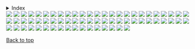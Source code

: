 <details>

<summary>Index</summary>

## Top

- [Abstract](https://github.com/RickyFoots/Wallpapers/blob/main/zz%20pages%20zz/Abstract.md)
  - [Waves](https://github.com/RickyFoots/Wallpapers/blob/main/zz%20pages%20zz/Waves.md)
- [Animated](https://github.com/RickyFoots/Wallpapers/blob/main/zz%20pages%20zz/Animated.md)
- [Anime & Manga](https://github.com/RickyFoots/Wallpapers/blob/main/zz%20pages%20zz/Anime-&-Manga.md)
  - [Akira](https://github.com/RickyFoots/Wallpapers/blob/main/zz%20pages%20zz/Akira.md)
  - [Attack on Titan](https://github.com/RickyFoots/Wallpapers/blob/main/zz%20pages%20zz/Attack-on-Titan.md)
  - [Berserk](https://github.com/RickyFoots/Wallpapers/blob/main/zz%20pages%20zz/Berserk.md)
  - [Black Clover](https://github.com/RickyFoots/Wallpapers/blob/main/zz%20pages%20zz/Black-Clover.md)
  - [Bleach](https://github.com/RickyFoots/Wallpapers/blob/main/zz%20pages%20zz/Bleach.md)
  - [Chainsaw Man](https://github.com/RickyFoots/Wallpapers/blob/main/zz%20pages%20zz/Chainsaw-Man.md)
  - [Cowboy BeBop](https://github.com/RickyFoots/Wallpapers/blob/main/zz%20pages%20zz/Cowboy-BeBop.md)
  - [Demon Slayer](https://github.com/RickyFoots/Wallpapers/blob/main/zz%20pages%20zz/Demon-Slayer.md)
  - [Dorohedoro](https://github.com/RickyFoots/Wallpapers/blob/main/zz%20pages%20zz/Dorohedoro.md)
  - [DRR](https://github.com/RickyFoots/Wallpapers/blob/main/zz%20pages%20zz/DRR.md)
  - [Edge Runners](https://github.com/RickyFoots/Wallpapers/blob/main/zz%20pages%20zz/Edge-Runners.md)
  - [Eva](https://github.com/RickyFoots/Wallpapers/blob/main/zz%20pages%20zz/Eva.md)
  - [FMAB](https://github.com/RickyFoots/Wallpapers/blob/main/zz%20pages%20zz/FMAB.md)
  - [Frieren](https://github.com/RickyFoots/Wallpapers/blob/main/zz%20pages%20zz/Frieren.md)
  - [Ghibli](https://github.com/RickyFoots/Wallpapers/blob/main/zz%20pages%20zz/Ghibli.md)
  - [Hells Paradise](https://github.com/RickyFoots/Wallpapers/blob/main/zz%20pages%20zz/Hells-Paradise.md)
  - [HxH](https://github.com/RickyFoots/Wallpapers/blob/main/zz%20pages%20zz/HxH.md)
  - [JJK](https://github.com/RickyFoots/Wallpapers/blob/main/zz%20pages%20zz/JJK.md)
  - [Komi Can't](https://github.com/RickyFoots/Wallpapers/blob/main/zz%20pages%20zz/Komi-Can't.md)
  - [Mob](https://github.com/RickyFoots/Wallpapers/blob/main/zz%20pages%20zz/Mob.md)
  - [My Hero](https://github.com/RickyFoots/Wallpapers/blob/main/zz%20pages%20zz/My-Hero.md)
  - [Naruto](https://github.com/RickyFoots/Wallpapers/blob/main/zz%20pages%20zz/Naruto.md)
  - [One Punch](https://github.com/RickyFoots/Wallpapers/blob/main/zz%20pages%20zz/One-Punch.md)
  - [Tokyo Ghoul](https://github.com/RickyFoots/Wallpapers/blob/main/zz%20pages%20zz/Tokyo-Ghoul.md)
  - [Trigun](https://github.com/RickyFoots/Wallpapers/blob/main/zz%20pages%20zz/Trigun.md)
  - [Unsorted Manga or Comics](https://github.com/RickyFoots/Wallpapers/blob/main/zz%20pages%20zz/Unsorted-Manga-or-Comics.md)
- [Fantasy](https://github.com/RickyFoots/Wallpapers/blob/main/zz%20pages%20zz/Fantasy.md)
- [Japan](https://github.com/RickyFoots/Wallpapers/blob/main/zz%20pages%20zz/Japan.md)
- [Kaiju & Monsters](https://github.com/RickyFoots/Wallpapers/blob/main/zz%20pages%20zz/Kaiju-&-Monsters.md)
- [Linux](https://github.com/RickyFoots/Wallpapers/blob/main/zz%20pages%20zz/Linux.md)
- [Mecha](https://github.com/RickyFoots/Wallpapers/blob/main/zz%20pages%20zz/Mecha.md)
- [Memes](https://github.com/RickyFoots/Wallpapers/blob/main/zz%20pages%20zz/Memes.md)
- [Minimal](https://github.com/RickyFoots/Wallpapers/blob/main/zz%20pages%20zz/Minimal.md)
- [Monochrome - Art](https://github.com/RickyFoots/Wallpapers/blob/main/zz%20pages%20zz/Monochrome-Art.md)
- [Painting](https://github.com/RickyFoots/Wallpapers/blob/main/zz%20pages%20zz/Painting.md)
- [Pixel](https://github.com/RickyFoots/Wallpapers/blob/main/zz%20pages%20zz/Pixel.md)
- [Real Life](https://github.com/RickyFoots/Wallpapers/blob/main/zz%20pages%20zz/Real-Life.md)
- [Seasonal](https://github.com/RickyFoots/Wallpapers/blob/main/zz%20pages%20zz/Seasonal.md)
  - [Fall](https://github.com/RickyFoots/Wallpapers/blob/main/zz%20pages%20zz/Fall.md)
  - [Halloween](https://github.com/RickyFoots/Wallpapers/blob/main/zz%20pages%20zz/Halloween.md)
- [Unclaimed-SiFi](https://github.com/RickyFoots/Wallpapers/blob/main/zz%20pages%20zz/Unclaimed-SiFi.md)
- [Unsorted Vertical](https://github.com/RickyFoots/Wallpapers/blob/main/zz%20pages%20zz/Unsorted-Vertical.md)
- [Video Games](https://github.com/RickyFoots/Wallpapers/blob/main/zz%20pages%20zz/Video-Games.md)
  - [Animal Crossing](https://github.com/RickyFoots/Wallpapers/blob/main/zz%20pages%20zz/Animal-Crossing.md)
  - [Apex](https://github.com/RickyFoots/Wallpapers/blob/main/zz%20pages%20zz/Apex.md)
  - [Castlevania](https://github.com/RickyFoots/Wallpapers/blob/main/zz%20pages%20zz/Castlevania.md)
  - [COD](https://github.com/RickyFoots/Wallpapers/blob/main/zz%20pages%20zz/COD.md)
  - [Cult of the Lamb](https://github.com/RickyFoots/Wallpapers/blob/main/zz%20pages%20zz/Cult-of-the-Lamb.md)
  - [Destiny](https://github.com/RickyFoots/Wallpapers/blob/main/zz%20pages%20zz/Destiny.md)
  - [DOOM](https://github.com/RickyFoots/Wallpapers/blob/main/zz%20pages%20zz/DOOM.md)
  - [God of War](https://github.com/RickyFoots/Wallpapers/blob/main/zz%20pages%20zz/God-of-War.md)
  - [Hotline Miami](https://github.com/RickyFoots/Wallpapers/blob/main/zz%20pages%20zz/Hotline-Miami.md)
  - [Hyper Light Drifter](https://github.com/RickyFoots/Wallpapers/blob/main/zz%20pages%20zz/Hyper-Light-Drifter.md)
  - [Kirby](https://github.com/RickyFoots/Wallpapers/blob/main/zz%20pages%20zz/Kirby.md)
  - [League](https://github.com/RickyFoots/Wallpapers/blob/main/zz%20pages%20zz/League.md)
  - [Monster Hunter](https://github.com/RickyFoots/Wallpapers/blob/main/zz%20pages%20zz/Monster-Hunter.md)
  - [Necropolis](https://github.com/RickyFoots/Wallpapers/blob/main/zz%20pages%20zz/Necropolis.md)
  - [Nier](https://github.com/RickyFoots/Wallpapers/blob/main/zz%20pages%20zz/Nier.md)
  - [Pokemon](https://github.com/RickyFoots/Wallpapers/blob/main/zz%20pages%20zz/Pokemon.md)
  - [Shadow of the Colossus](https://github.com/RickyFoots/Wallpapers/blob/main/zz%20pages%20zz/Shadow-of-the-Colossus.md)
  - [Souls-Bourne](https://github.com/RickyFoots/Wallpapers/blob/main/zz%20pages%20zz/Souls-Bourne.md)
  - [Stardew](https://github.com/RickyFoots/Wallpapers/blob/main/zz%20pages%20zz/Stardew.md)
  - [Starfield](https://github.com/RickyFoots/Wallpapers/blob/main/zz%20pages%20zz/Starfield.md)
  - [Wayfinder](https://github.com/RickyFoots/Wallpapers/blob/main/zz%20pages%20zz/Wayfinder.md)
  - [Witcher](https://github.com/RickyFoots/Wallpapers/blob/main/zz%20pages%20zz/Witcher.md)

</h1>

[Back to top](#Top)

</details>

</h1>

<img src="https://github.com/RickyFoots/Wallpapers/blob/main//Fantasy/00359.jpg">

<img src="https://github.com/RickyFoots/Wallpapers/blob/main//Fantasy/1646014626151.jpg">

<img src="https://github.com/RickyFoots/Wallpapers/blob/main//Fantasy/20201220_220236.png">

<img src="https://github.com/RickyFoots/Wallpapers/blob/main//Fantasy/20220329_2038_It's_adventure_time!.jpg">

<img src="https://github.com/RickyFoots/Wallpapers/blob/main//Fantasy/20220329_2040_Demon_Hunter.jpg">

<img src="https://github.com/RickyFoots/Wallpapers/blob/main//Fantasy/20220407_0928_虎—tiger.jpg">

<img src="https://github.com/RickyFoots/Wallpapers/blob/main//Fantasy/20220407_1447_Blood_KNIGHT.jpg">

<img src="https://github.com/RickyFoots/Wallpapers/blob/main//Fantasy/20220407_1453_LitRPG___The_Calamities.jpg">

<img src="https://github.com/RickyFoots/Wallpapers/blob/main//Fantasy/20220407_1459_Limb.jpg">

<img src="https://github.com/RickyFoots/Wallpapers/blob/main//Fantasy/20220407_1612_Sun_Knight.jpg">

<img src="https://github.com/RickyFoots/Wallpapers/blob/main//Fantasy/20220413_2228_Morphic_Pool.jpg">

<img src="https://github.com/RickyFoots/Wallpapers/blob/main//Fantasy/20220413_2230_Mood_concepts.jpg">

<img src="https://github.com/RickyFoots/Wallpapers/blob/main//Fantasy/20220415_2242_Fantasy_North____Lance_Vaal.jpg">

<img src="https://github.com/RickyFoots/Wallpapers/blob/main//Fantasy/20220416_1751_Ghost_Fire_Knight.jpg">

<img src="https://github.com/RickyFoots/Wallpapers/blob/main//Fantasy/20220416_1752_Migraine.jpg">

<img src="https://github.com/RickyFoots/Wallpapers/blob/main//Fantasy/20220416_1752_MtG___Gift_of_Fangs.jpg">

<img src="https://github.com/RickyFoots/Wallpapers/blob/main//Fantasy/20220425_1911_The_art_of_Dying_.jpg">

<img src="https://github.com/RickyFoots/Wallpapers/blob/main//Fantasy/20220425_1912_THE_WITCHER__WITCH'S_LAMENT.jpg">

<img src="https://github.com/RickyFoots/Wallpapers/blob/main//Fantasy/20220425_1913_Personal_work_collection_1.jpg">

<img src="https://github.com/RickyFoots/Wallpapers/blob/main//Fantasy/20220425_1916_Imago,_final_Part..jpg">

<img src="https://github.com/RickyFoots/Wallpapers/blob/main//Fantasy/20220425_1916_S_it_pack_!_.jpg">

<img src="https://github.com/RickyFoots/Wallpapers/blob/main//Fantasy/20220425_1917_Sekiro._The_High_temple_.jpg">

<img src="https://github.com/RickyFoots/Wallpapers/blob/main//Fantasy/20220425_1920_The_king's_journey___The_elder's_forest_(_part_2_).jpg">

<img src="https://github.com/RickyFoots/Wallpapers/blob/main//Fantasy/20220425_1921_The_king's_journey___The_guardian_of_wrath.jpg">

<img src="https://github.com/RickyFoots/Wallpapers/blob/main//Fantasy/20220505_2057_MtG___Titan_Of_Industry.jpg">

<img src="https://github.com/RickyFoots/Wallpapers/blob/main//Fantasy/20220505_2057_Rhombus_Knight.jpg">

<img src="https://github.com/RickyFoots/Wallpapers/blob/main//Fantasy/20220505_2058_MtG___Halo_Fountain.jpg">

<img src="https://github.com/RickyFoots/Wallpapers/blob/main//Fantasy/20220505_2058_Night_and_Day.jpg">

<img src="https://github.com/RickyFoots/Wallpapers/blob/main//Fantasy/20220505_2058_SunKing.jpg">

<img src="https://github.com/RickyFoots/Wallpapers/blob/main//Fantasy/20220505_2105_Knight_of_the_void.jpg">

<img src="https://github.com/RickyFoots/Wallpapers/blob/main//Fantasy/20220517_2058_D&D_Young_Adventurer's_Guide__Dragons_&_Treasures_Cover.jpg">

<img src="https://github.com/RickyFoots/Wallpapers/blob/main//Fantasy/20220527_2307_Enhanced_skeleton_+_Moto_engine.jpg">

<img src="https://github.com/RickyFoots/Wallpapers/blob/main//Fantasy/20220602_2356_Scarecrow.jpg">

<img src="https://github.com/RickyFoots/Wallpapers/blob/main//Fantasy/20220605_2252_The_Last_Great_Ahamkara.jpg">

<img src="https://github.com/RickyFoots/Wallpapers/blob/main//Fantasy/20220605_2301_Rhombus_Guard.jpg">

<img src="https://github.com/RickyFoots/Wallpapers/blob/main//Fantasy/20221018_2316_Elysium___Enter_Paradise.jpg">

<img src="https://github.com/RickyFoots/Wallpapers/blob/main//Fantasy/20221107_2132_Emerged_from_Flames.jpg">

<img src="https://github.com/RickyFoots/Wallpapers/blob/main//Fantasy/20230119_1919_Pathfinder__Kingmaker___Assassin.jpg">

<img src="https://github.com/RickyFoots/Wallpapers/blob/main//Fantasy/20230204_1230_starfall.jpg">

<img src="https://github.com/RickyFoots/Wallpapers/blob/main//Fantasy/20230309_2316_Elysium___Decurio_Infernalis.jpg">

<img src="https://github.com/RickyFoots/Wallpapers/blob/main//Fantasy/20230319_2203_UNANNOUNCED_PROJECT___the_Siguriat_mountain_paid_pass_ (1).jpg">

<img src="https://github.com/RickyFoots/Wallpapers/blob/main//Fantasy/20230319_2203_UNANNOUNCED_PROJECT___the_Siguriat_mountain_paid_pass_.jpg">

<img src="https://github.com/RickyFoots/Wallpapers/blob/main//Fantasy/20230319_2214_Heavy_Armored_Knight_with_Horns.jpg">

<img src="https://github.com/RickyFoots/Wallpapers/blob/main//Fantasy/20231009_2302_《十八般》 (1).jpg">

<img src="https://github.com/RickyFoots/Wallpapers/blob/main//Fantasy/20231009_2302_《十八般》.jpg">

<img src="https://github.com/RickyFoots/Wallpapers/blob/main//Fantasy/20231122_2302_Magic_the_Gathering___Restless_Anchorage.jpg">

<img src="https://github.com/RickyFoots/Wallpapers/blob/main//Fantasy/40ce06f.jpg">

<img src="https://github.com/RickyFoots/Wallpapers/blob/main//Fantasy/Eg3CW2QVoAAlp66.jpeg">

<img src="https://github.com/RickyFoots/Wallpapers/blob/main//Fantasy/IMG_20211110_181821.jpg">

<img src="https://github.com/RickyFoots/Wallpapers/blob/main//Fantasy/IMG_20220116_143731.jpg">

<img src="https://github.com/RickyFoots/Wallpapers/blob/main//Fantasy/IMG_20220116_143734.jpg">

<img src="https://github.com/RickyFoots/Wallpapers/blob/main//Fantasy/IMG_20220116_144403.jpg">

<img src="https://github.com/RickyFoots/Wallpapers/blob/main//Fantasy/PhilippUrlich.jpg">

<img src="https://github.com/RickyFoots/Wallpapers/blob/main//Fantasy/RDT_20210523_1414146755912497672661281.jpg">

<img src="https://github.com/RickyFoots/Wallpapers/blob/main//Fantasy/TpYebKa.jpg">

<img src="https://github.com/RickyFoots/Wallpapers/blob/main//Fantasy/artwork-digital-art-fantasy-art-desert-1859713-wallhere.com.jpg">

<img src="https://github.com/RickyFoots/Wallpapers/blob/main//Fantasy/b9f1a79.jpg">

<img src="https://github.com/RickyFoots/Wallpapers/blob/main//Fantasy/beastlybird.jpg">

<img src="https://github.com/RickyFoots/Wallpapers/blob/main//Fantasy/daniel-ignacio-the-deer-spirit.jpg">

<img src="https://github.com/RickyFoots/Wallpapers/blob/main//Fantasy/elder-mini.jpg">

<img src="https://github.com/RickyFoots/Wallpapers/blob/main//Fantasy/era7-asian-spirit.jpg">

<img src="https://github.com/RickyFoots/Wallpapers/blob/main//Fantasy/forangeillustrations-ashenvale.png">

<img src="https://github.com/RickyFoots/Wallpapers/blob/main//Fantasy/forest_house.jpg">

<img src="https://github.com/RickyFoots/Wallpapers/blob/main//Fantasy/hua-lu-myth.jpg">

<img src="https://github.com/RickyFoots/Wallpapers/blob/main//Fantasy/ign_herakles.png">

<img src="https://github.com/RickyFoots/Wallpapers/blob/main//Fantasy/lonelyPeacefulness.png">

<img src="https://github.com/RickyFoots/Wallpapers/blob/main//Fantasy/wallhaven-7pezo9.jpg">

[Back to top](#Top)

